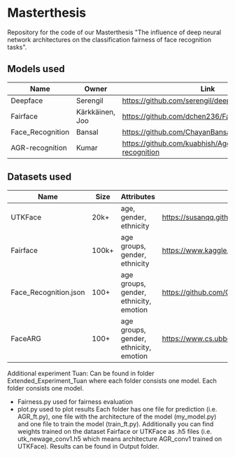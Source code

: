 # Masterthesis

Repository for the code of our Masterthesis "The influence of deep neural network architectures on the classification fairness of face recognition tasks". 

## Models used

| Name | Owner |Link |
| --- | --- | --- |
| Deepface | Serengil | https://github.com/serengil/deepface |
| Fairface | Kärkkäinen, Joo | https://github.com/dchen236/FairFace |
| Face_Recognition | Bansal | https://github.com/ChayanBansal/Face_Recognition |
| AGR-recognition | Kumar | https://github.com/kuabhish/Age-Gender-Race-recognition |


## Datasets used

| Name |  Size | Attributes | Link |
| --- | --- | --- | --- |
| UTKFace | 20k+ | age, gender, ethnicity | https://susanqq.github.io/UTKFace/ |
| Fairface | 100k+ | age groups, gender, ethnicity | https://www.kaggle.com/datasets/lantian773030/fairface |
| Face_Recognition.json | 100+ | age groups, gender, ethnicity, emotion | https://github.com/ChayanBansal/Face_Recognition/tree/master/dataset |
| FaceARG | 100+ | age groups, gender, ethnicity, emotion | https://www.cs.ubbcluj.ro/~dadi/FaceARG-database.html |

Additional experiment
Tuan:
Can be found in folder Extended_Experiment_Tuan where each folder consists one model.
Each folder consists one model.
- Fairness.py used for fairness evaluation
- plot.py used to plot results
Each folder has one file for prediction (i.e. AGR_ft.py), one file with the architecture of the model (my_model.py) and one file to train the model (train_ft.py).
Additionally you can find weights trained on the dataset Fairface or UTKFace as .h5 files (i.e. utk_newage_conv1.h5 which means architecture AGR_conv1 trained on UTKFace).
Results can be found in Output folder. 

